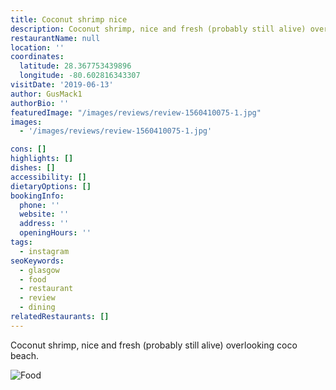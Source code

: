 ```yaml
---
title: Coconut shrimp nice
description: Coconut shrimp, nice and fresh (probably still alive) overlooking coco beach.
restaurantName: null
location: ''
coordinates:
  latitude: 28.367753439896
  longitude: -80.602816343307
visitDate: '2019-06-13'
author: GusMack1
authorBio: ''
featuredImage: "/images/reviews/review-1560410075-1.jpg"
images:
  - '/images/reviews/review-1560410075-1.jpg'

cons: []
highlights: []
dishes: []
accessibility: []
dietaryOptions: []
bookingInfo:
  phone: ''
  website: ''
  address: ''
  openingHours: ''
tags:
  - instagram
seoKeywords:
  - glasgow
  - food
  - restaurant
  - review
  - dining
relatedRestaurants: []
---
```


Coconut shrimp, nice and fresh (probably still alive) overlooking coco beach.

![Food](/images/reviews/review-1560410075-1.jpg)
